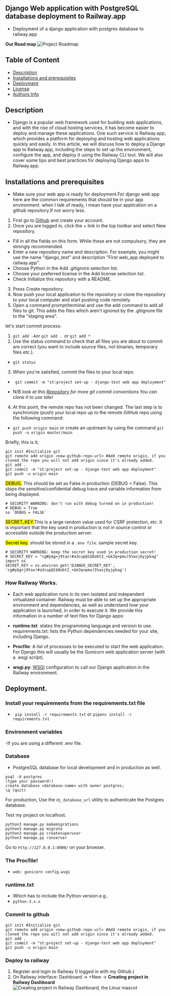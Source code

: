 ## Django Web application with PostgreSQL database deployment to  Railway.app
- Deployment of a django application with postgres database to railway.app

**Our Road map**
![Project Roadmap](/Images/railway_app.webp)

## Table of Content

+ [Description](#description)
+ [Installations and prerequisites](#installations-and-prerequisites)
+ [Deployment](#deployment)
+ [License](#license)
+ [Authors Info](#authors-info)

## Description
- Django is a popular web framework used for building web applications, and with the rise of cloud hosting services, it has become easier to deploy and manage these applications. One such service is Railway.app, which provides a platform for deploying and hosting web applications quickly and easily. In this article, we will discuss how to deploy a Django app to Railway.app, including the steps to set up the environment, configure the app, and deploy it using the Railway CLI tool. We will also cover some tips and best practices for deploying Django apps to Railway.app.

## Installations and prerequisites
- Make sure your web app is ready for deployment.For django web app here are the common requirements that should be in your app environment.
when I talk of ready, I mean have your application on a github repository.If not worry less.
1. First go to [Github](https://github.com/)  and create your account.
2. Once you are logged in, click the + link in the top toolbar and select New repository.
* Fill in all the fields on this form. While these are not compulsory, they are strongly recommended.
* Enter a new repository name and description. For example, you might use the name "django_test" and description "First web_app deployed to railway.app".
* Choose Python in the Add .gitignore selection list.
* Choose your preferred license in the Add license selection list.
* Check Initialize this repository with a README.
3. Press Create repository.
4. Now push your local application to the repository or clone the repository to your local computer and start pushing code remotely.
5. Open a command prompt/terminal and use the add command to add all files to git. This adds the files which aren't ignored by the .gitignore file to the "staging area".

let's start commit process:

1. `git add -A`or `git add . `or `git add *`
2. Use the status command to check that all files you are about to commit are correct (you want to include source files, not binaries, temporary files etc.). 

* `git status`

3. When you're satisfied, commit the files to your local repo.

* ` git commit -m "st:project set-up - django-test web app deployment"`

- N/B *look at this [Repository](https://github.com/Reuben-Kipkemboi/git-conventions) for more git commit conventions.You can clone it to use later*

4. At this point, the remote repo has not been changed. The last step is to synchronize (push) your local repo up to the remote GitHub repo using the following command:

* `git push origin main` or create an upstream by using the command `git push -u origin master/main`

Briefly, this is it;

```
git init #Initialize git
git remote add origin <new-github-repo-url> #Add remote origin, if you cloned the repo you will not add origin since it's already added.
git add .
git commit -m "st:project set-up - django-test web app deployment"
git push -u origin main

```



 <mark>DEBUG.</mark> This should be set as False in production (DEBUG = False). This stops the sensitive/confidential debug trace and variable information from being displayed.
 ```
 # SECURITY WARNING: don't run with debug turned on in production!
# DEBUG = True
so `DEBUG = FALSE`

 ```

<mark>SECRET_KEY.</mark>This is a large random value used for CSRF protection, etc. It is important that the key used in production is not in source control or accessible outside the production server. 

<mark>Secret key.</mark> should be stored in a `.env file`.
sample secret key.

```
# SECURITY WARNING: keep the secret key used in production secret!
# SECRET_KEY = "cg#p$g+j9tax!#a3cup@1$8obt2_+&k3q+pmu)5%asj6yjpkag"
import os
SECRET_KEY = os.environ.get('DJANGO_SECRET_KEY', 'cg#p$g+j9tax!#a3cup@1$8obt2_+&k3q+pmu)5%asj6yjpkag')

```

### How Railway Works.

- Each web application runs in its own isolated and independent virtualized container. Railway must be able to set up the appropriate environment and dependencies, as well as understand how your application is launched, in order to execute it. We provide this information in a number of text files for Django apps:

- **runtime.txt**: states the programming language and version to use.
requirements.txt: lists the Python dependencies needed for your site, including Django.
- **Procfile**: A list of processes to be executed to start the web application. For Django this will usually be the Gunicorn web application server (with a .wsgi script).
- **wsgi.py**: [WSGI](https://wsgi.readthedocs.io/en/latest/what.html) configuration to call our Django application in the Railway environment.

## Deployment.
### Install your requirements from the requirements.txt file

*  ` pip install -r requirements.txt` or `pipenv install -r requirements.txt`
### Environment variables 

-If you are using a different .env file.

### Database

* PostgreSQL database for local development and in production as well.

```
psql -U postgres
(type your password!)
create database <database-name> with owner postgres;
\q (quit)

```

For production, Use the `dj_database_url` utility to authenticate the Postgres database. 

Test my project on localhost.

```
python3 manage.py makemigrations
python3 manage.py migrate
python3 manage.py createsuperuser
python3 manage.py runserver

```
Go to `http://127.0.0.1:8000/` on your browser.

### The Procfile!

* `web: gunicorn config.wsgi`

### runtime.txt 
* Which has to include the Python version.e.g..
* `python-3.x.x`

### Commit to github

```
git init #Initialize git
git remote add origin <new-github-repo-url> #Add remote origin, if you cloned the repo you will not add origin since it's already added.
git add .
git commit -m "st:project set-up - django-test web app deployment"
git push -u origin main

```
### Deploy to railway

1. Register and login to Railway (I logged in with my Github.)
2. On Railway interface: Dashboard → +New →
**Creating project in Railway Dashboard**
![Creating project in Railway Dashboard, the Linux mascot](/Images/new_project.png)





